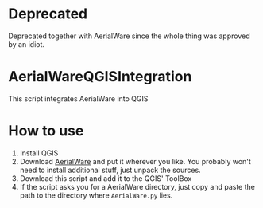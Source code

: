 # Deprecated

Deprecated together with AerialWare since the whole thing was approved by an idiot.

# AerialWareQGISIntegration
This script integrates AerialWare into QGIS

# How to use
1. Install QGIS
1. Download [AerialWare](https://github.com/matafokka/AerialWare) and put it wherever you like. You probably won't need to install additional stuff, just unpack the sources.
1. Download this script and add it to the QGIS' ToolBox
1. If the script asks you for a AerialWare directory, just copy and paste the path to the directory where `AerialWare.py` lies.
